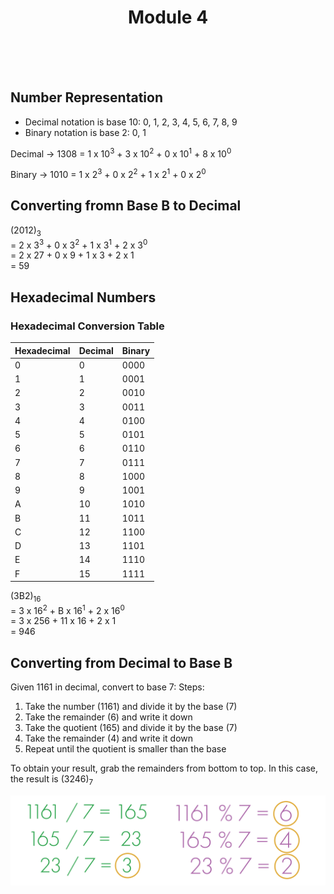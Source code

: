 <div align="center">
  <h1>Module 4</h1>
  <br><br><br>
</div>      

## Number Representation
- Decimal notation is base 10: 0, 1, 2, 3, 4, 5, 6, 7, 8, 9
- Binary notation is base 2: 0, 1

Decimal →
1308 = 1 x 10<sup>3</sup> + 3 x 10<sup>2</sup> + 0 x 10<sup>1</sup> + 8 x 10<sup>0</sup>

Binary →
1010 = 1 x 2<sup>3</sup> + 0 x 2<sup>2</sup> + 1 x 2<sup>1</sup> + 0 x 2<sup>0</sup>


## Converting fromn Base B to Decimal
(2012)<sub>3</sub> <br> 
= 2 x 3<sup>3</sup> + 0 x 3<sup>2</sup> + 1 x 3<sup>1</sup> + 2 x 3<sup>0</sup> <br> = 2 x 27 + 0 x 9 + 1 x 3 + 2 x 1 <br> = 59

## Hexadecimal Numbers

### Hexadecimal Conversion Table

| Hexadecimal | Decimal | Binary   |
|------------|---------|----------|
| 0          | 0       | 0000     |
| 1          | 1       | 0001     |
| 2          | 2       | 0010     |
| 3          | 3       | 0011     |
| 4          | 4       | 0100     |
| 5          | 5       | 0101     |
| 6          | 6       | 0110     |
| 7          | 7       | 0111     |
| 8          | 8       | 1000     |
| 9          | 9       | 1001     |
| A          | 10      | 1010     |
| B          | 11      | 1011     |
| C          | 12      | 1100     |
| D          | 13      | 1101     |
| E          | 14      | 1110     |
| F          | 15      | 1111     |

(3B2)<sub>16</sub> <br>
= 3 x 16<sup>2</sup> + B x 16<sup>1</sup> + 2 x 16<sup>0</sup> <br>
= 3 x 256 + 11 x 16 + 2 x 1 <br>
= 946

## Converting from Decimal to Base B

Given 1161 in decimal, convert to base 7: 
Steps:
1) Take the number (1161) and divide it by the base (7)
2) Take the remainder (6) and write it down
3) Take the quotient (165) and divide it by the base (7)
4) Take the remainder (4) and write it down
5) Repeat until the quotient is smaller than the base

To obtain your result, grab the remainders from bottom to top. In this case, the result is (3246)<sub>7</sub>

![image](resources/convertion_1.png)
